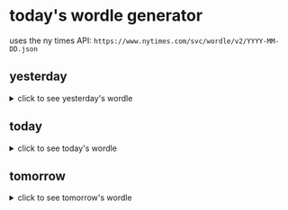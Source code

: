 # today's wordle generator

uses the ny times API: `https://www.nytimes.com/svc/wordle/v2/YYYY-MM-DD.json`

## yesterday

<details>
    <summary>click to see yesterday's wordle</summary>

    delay

</details>

## today

<details>
    <summary>click to see today's wordle</summary>

    mulch

</details>

## tomorrow

<details>
    <summary>click to see tomorrow's wordle</summary>

    brute

</details>
